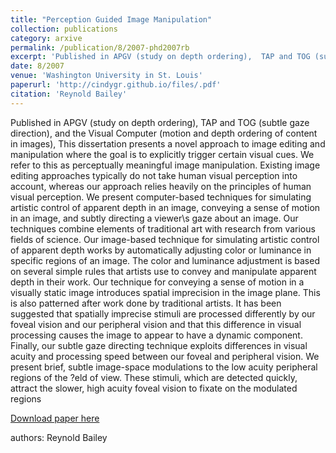 ```yaml
---
title: "Perception Guided Image Manipulation"
collection: publications
category: arxive
permalink: /publication/8/2007-phd2007rb
excerpt: 'Published in APGV (study on depth ordering),  TAP and TOG (subtle gaze direction),  and the Visual Computer (motion and depth ordering of content in images), This dissertation presents a novel approach to image editing and manipulation where the goal is to explicitly trigger certain visual cues. We refer to this as perceptually meaningful image manipulation. Existing image editing approaches typically do not take human visual perception into account,  whereas our approach relies heavily on the principles of human visual perception. We present computer-based techniques for simulating artistic control of apparent depth in an image,  conveying a sense of motion in an image,  and subtly directing a viewer\s gaze about an image. Our techniques combine elements of traditional art with research from various fields of science. Our image-based technique for simulating artistic control of apparent depth works by automatically adjusting color or luminance in specific regions of an image. The color and luminance adjustment is based on several simple rules that artists use to convey and manipulate apparent depth in their work. Our technique for conveying a sense of motion in  a visually static image introduces spatial imprecision in the image plane. This is also patterned after work done by traditional artists. It has been suggested that spatially imprecise stimuli are processed differently by our foveal vision and our peripheral vision  and that this difference in visual processing causes the image to appear to have a dynamic component. Finally,  our subtle gaze directing technique exploits differences in visual acuity  and processing speed between our foveal and peripheral vision. We present brief,  subtle image-space modulations to the low acuity peripheral regions of the ?eld of view. These stimuli,  which are detected quickly,  attract the slower,  high acuity foveal vision to fixate on the modulated regions. '
date: 8/2007
venue: 'Washington University in St. Louis'
paperurl: 'http://cindygr.github.io/files/.pdf'
citation: 'Reynold Bailey'
---
```

Published in APGV (study on depth ordering),  TAP and TOG (subtle gaze direction),  and the Visual Computer (motion and depth ordering of content in images), This dissertation presents a novel approach to image editing and manipulation where the goal is to explicitly trigger certain visual cues. We refer to this as perceptually meaningful image manipulation. Existing image editing approaches typically do not take human visual perception into account,  whereas our approach relies heavily on the principles of human visual perception. We present computer-based techniques for simulating artistic control of apparent depth in an image,  conveying a sense of motion in an image,  and subtly directing a viewer\s gaze about an image. Our techniques combine elements of traditional art with research from various fields of science. Our image-based technique for simulating artistic control of apparent depth works by automatically adjusting color or luminance in specific regions of an image. The color and luminance adjustment is based on several simple rules that artists use to convey and manipulate apparent depth in their work. Our technique for conveying a sense of motion in  a visually static image introduces spatial imprecision in the image plane. This is also patterned after work done by traditional artists. It has been suggested that spatially imprecise stimuli are processed differently by our foveal vision and our peripheral vision  and that this difference in visual processing causes the image to appear to have a dynamic component. Finally,  our subtle gaze directing technique exploits differences in visual acuity  and processing speed between our foveal and peripheral vision. We present brief,  subtle image-space modulations to the low acuity peripheral regions of the ?eld of view. These stimuli,  which are detected quickly,  attract the slower,  high acuity foveal vision to fixate on the modulated regions

[Download paper here](http://cindygr.github.io/files/.pdf)

authors: Reynold Bailey